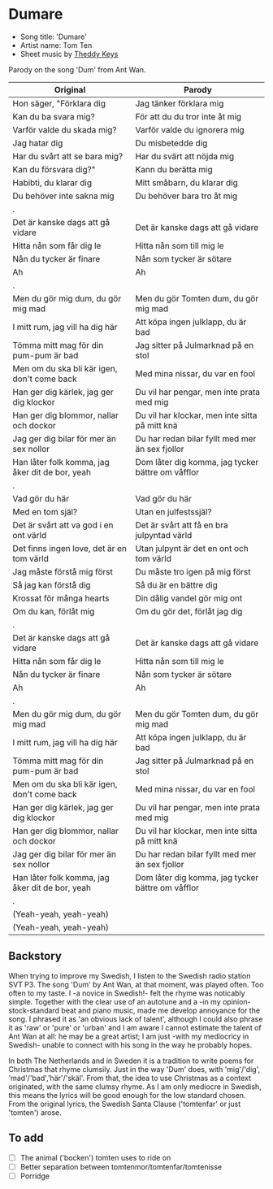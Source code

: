 # Dumare

 * Song title: 'Dumare'
 * Artist name: Tom Ten
 * Sheet music by [Theddy Keys](https://www.fiverr.com/theddykeys)

Parody on the song 'Dum' from Ant Wan.

Original                                       |Parody
-----------------------------------------------|----------------------------------
Hon säger, "Förklara dig                       |Jag tänker förklara mig
Kan du ba svara mig?                           |För att du du tror inte åt mig
Varför valde du skada mig?                     |Varför valde du ignorera mig
Jag hatar dig                                  |Du misbetedde dig
Har du svårt att se bara mig?                  |Har du svärt att nöjda mig
Kan du försvara dig?"                          |Kann du berätta mig
Habibti, du klarar dig                         |Mitt småbarn, du klarar dig
Du behöver inte sakna mig                      |Du behöver bara tro åt mig
.                                              |
Det är kanske dags att gå vidare               |Det är kanske dags att gå vidare
Hitta nån som får dig le                       |Hitta nån som till mig le
Nån du tycker är finare                        |Nån som tycker är sötare
Ah                                             |Ah
.                                              |
Men du gör mig dum, du gör mig mad             |Men du gör Tomten dum, du gör mig mad
I mitt rum, jag vill ha dig här                |Att köpa ingen julklapp, du är bad
Tömma mitt mag för din pum-pum är bad          |Jag sitter på Julmarknad på en stol
Men om du ska bli kär igen, don't come back    |Med mina nissar, du var en fool
Han ger dig kärlek, jag ger dig klockor        |Du vil har pengar, men inte prata med mig
Han ger dig blommor, nallar och dockor         |Du vil har klockar, men inte sitta på mitt knä
Jag ger dig bilar för mer än sex nollor        |Du har redan bilar fyllt med mer än sex fjollor
Han låter folk komma, jag åker dit de bor, yeah|Dom låter dig komma, jag tycker bättre om våfflor
.                                              |
Vad gör du här                                 |Vad gör du här
Med en tom själ?                               |Utan en julfestssjäl?
Det är svårt att va god i en ont värld         |Det är svårt att få en bra julpyntad värld
Det finns ingen love, det är en tom värld      |Utan julpynt är det en ont och tom värld
Jag måste förstå mig först                     |Du måste tro igen på mig först
Så jag kan förstå dig                          |Så du är en bättre dig
Krossat för många hearts                       |Din dålig vandel gör mig ont
Om du kan, förlåt mig                          |Om du gör det, förlåt jag dig
.                                              |
Det är kanske dags att gå vidare               |Det är kanske dags att gå vidare
Hitta nån som får dig le                       |Hitta nån som till mig le
Nån du tycker är finare                        |Nån som tycker är sötare
Ah                                             |Ah
.                                              |
Men du gör mig dum, du gör mig mad             |Men du gör Tomten dum, du gör mig mad
I mitt rum, jag vill ha dig här                |Att köpa ingen julklapp, du är bad
Tömma mitt mag för din pum-pum är bad          |Jag sitter på Julmarknad på en stol
Men om du ska bli kär igen, don't come back    |Med mina nissar, du var en fool
Han ger dig kärlek, jag ger dig klockor        |Du vil har pengar, men inte prata med mig
Han ger dig blommor, nallar och dockor         |Du vil har klockar, men inte sitta på mitt knä
Jag ger dig bilar för mer än sex nollor        |Du har redan bilar fyllt med mer än sex fjollor
Han låter folk komma, jag åker dit de bor, yeah|Dom låter dig komma, jag tycker bättre om våfflor
.                                              |
(Yeah-yeah, yeah-yeah)                         |
(Yeah-yeah, yeah-yeah)                         |

## Backstory

When trying to improve my Swedish, I listen to the Swedish radio
station SVT P3. The song 'Dum' by Ant Wan, at that moment, 
was played often. Too often to my taste. I -a novice in Swedish!- felt 
the rhyme was noticably simple. Together with the clear use of an autotune
and a -in my opinion- stock-standard beat and piano music,
made me develop annoyance for the song. 
I phrased it as 'an obvious lack of talent',
although I could also phrase it as 'raw' or 'pure' or 'urban' 
and I am aware I cannot estimate the talent of Ant Wan at all: 
he may be a great artist; I am just -with my mediocricy in Swedish- 
unable to connect with his song in the way he probably hopes.

In both The Netherlands and in Sweden it is a tradition
to write poems for Christmas that rhyme clumsily. Just in the way 'Dum' 
does, with 'mig'/'dig', 'mad'/'bad','här'/'skäl'. From that, the idea
to use Christmas as a context originated, with the same clumsy rhyme. 
As I am only mediocre in Swedish, this means the lyrics will be
good enough for the low standard chosen. From the original lyrics,
the Swedish Santa Clause ('tomtenfar' or just 'tomten') arose.

## To add

 * [ ] The animal ('bocken') tomten uses to ride on
 * [ ] Better separation between tomtenmor/tomtenfar/tomtenisse
 * [ ] Porridge
